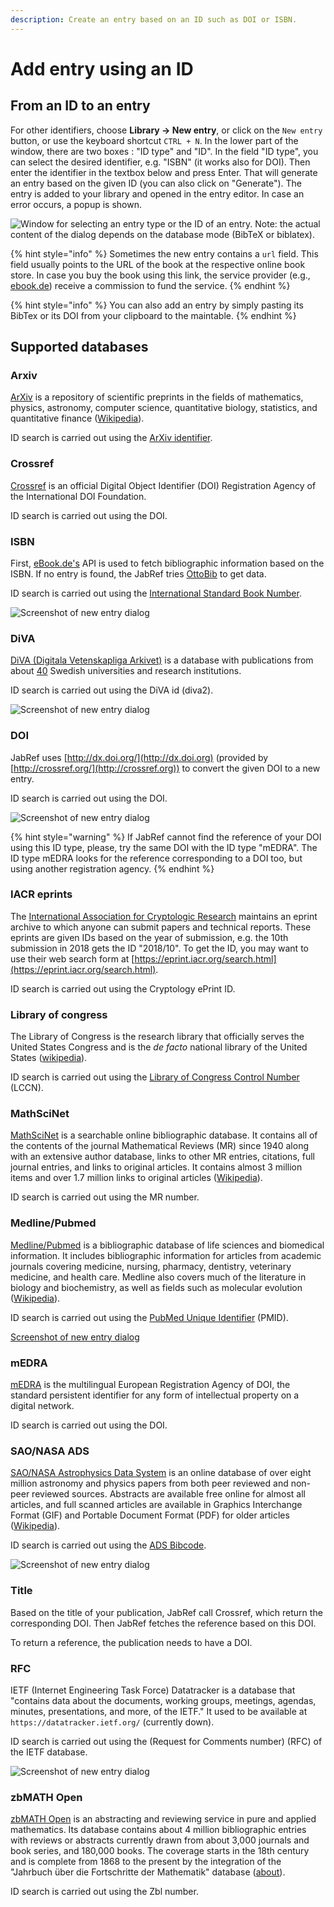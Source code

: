 ```yaml
---
description: Create an entry based on an ID such as DOI or ISBN.
---
```


# Add entry using an ID

## From an ID to an entry

For other identifiers, choose **Library → New entry**, or click on the `New entry` button, or use the keyboard shortcut `CTRL + N`. In the lower part of the window, there are two boxes : "ID type" and "ID". In the field "ID type", you can select the desired identifier, e.g. "ISBN" (it works also for DOI). Then enter the identifier in the textbox below and press Enter. That will generate an entry based on the given ID (you can also click on "Generate"). The entry is added to your library and opened in the entry editor. In case an error occurs, a popup is shown.

![Window for selecting an entry type or the ID of an entry. Note: the actual content of the dialog depends on the database mode (BibTeX or biblatex).](<../.gitbook/assets/jabref-5.3-selectentrytype (1).png>)

{% hint style="info" %}
Sometimes the new entry contains a `url` field. This field usually points to the URL of the book at the respective online book store. In case you buy the book using this link, the service provider (e.g., [ebook.de](https://www.ebook.de)) receive a commission to fund the service.
{% endhint %}

{% hint style="info" %}
You can also add an entry by simply pasting its BibTex or its DOI from your clipboard to the maintable.
{% endhint %}

## Supported databases

### Arxiv

[ArXiv](https://arxiv.org) is a repository of scientific preprints in the fields of mathematics, physics, astronomy, computer science, quantitative biology, statistics, and quantitative finance ([Wikipedia](https://en.wikipedia.org/wiki/ArXiv)).

ID search is carried out using the [ArXiv identifier](https://arxiv.org/help/arxiv_identifier).

### Crossref

[Crossref](https://en.wikipedia.org/wiki/Crossref) is an official Digital Object Identifier (DOI) Registration Agency of the International DOI Foundation.

ID search is carried out using the DOI.

### ISBN

First, [eBook.de's](https://www.ebook.de/de/) API is used to fetch bibliographic information based on the ISBN. If no entry is found, the JabRef tries [OttoBib](https://www.ottobib.com) to get data.

ID search is carried out using the [International Standard Book Number](https://en.wikipedia.org/wiki/International_Standard_Book_Number).

![Screenshot of new entry dialog](<../.gitbook/assets/newentrychoosetype-idgeneratorhighlighted-isbn (8).png>)

### DiVA

[DiVA (Digitala Vetenskapliga Arkivet)](https://info.diva-portal.org/about-diva/) is a database with publications from about [40](https://www.diva-portal.org/smash/aboutdiva.jsf) Swedish universities and research institutions.

ID search is carried out using the DiVA id (diva2).

![Screenshot of new entry dialog](<../.gitbook/assets/newentrychoosetype-idgeneratorhighlighted-diva (1).png>)

### DOI

JabRef uses [http://dx.doi.org/](http://dx.doi.org) (provided by [http://crossref.org/](http://crossref.org)) to convert the given DOI to a new entry.

ID search is carried out using the DOI.

![Screenshot of new entry dialog](<../.gitbook/assets/newentrychoosetype-idgeneratorhighlighted (1).png>)

{% hint style="warning" %}
If JabRef cannot find the reference of your DOI using this ID type, please, try the same DOI with the ID type "mEDRA". The ID type mEDRA looks for the reference corresponding to a DOI too, but using another registration agency.
{% endhint %}

### IACR eprints

The [International Association for Cryptologic Research](https://www.iacr.org) maintains an eprint archive to which anyone can submit papers and technical reports. These eprints are given IDs based on the year of submission, e.g. the 10th submission in 2018 gets the ID "2018/10". To get the ID, you may want to use their web search form at [https://eprint.iacr.org/search.html](https://eprint.iacr.org/search.html).

ID search is carried out using the Cryptology ePrint ID.

### Library of congress

The Library of Congress is the research library that officially serves the United States Congress and is the _de facto_ national library of the United States ([wikipedia](https://en.wikipedia.org/wiki/Library_of_Congress)).

ID search is carried out using the [Library of Congress Control Number](https://en.wikipedia.org/wiki/Library_of_Congress_Control_Number) (LCCN).

### MathSciNet

[MathSciNet](http://www.ams.org/mathscinet/) is a searchable online bibliographic database. It contains all of the contents of the journal Mathematical Reviews (MR) since 1940 along with an extensive author database, links to other MR entries, citations, full journal entries, and links to original articles. It contains almost 3 million items and over 1.7 million links to original articles ([Wikipedia](https://en.wikipedia.org/wiki/MathSciNet)).

ID search is carried out using the MR number.

### Medline/Pubmed

[Medline/Pubmed](https://www.nlm.nih.gov/bsd/medline.html) is a bibliographic database of life sciences and biomedical information. It includes bibliographic information for articles from academic journals covering medicine, nursing, pharmacy, dentistry, veterinary medicine, and health care. Medline also covers much of the literature in biology and biochemistry, as well as fields such as molecular evolution ([Wikipedia](https://en.wikipedia.org/wiki/MEDLINE)).

ID search is carried out using the [PubMed Unique Identifier](https://www.nlm.nih.gov/bsd/mms/medlineelements.html#pmid) (PMID).

[Screenshot of new entry dialog](https://github.com/JabRef/user-documentation/tree/4fe3bfdabd1204001f27cb7b138818d58c0ea1d0/en/.gitbook/assets/newentrychoosetype-idgeneratorhighlighted-medline.png)

### mEDRA

[mEDRA](https://www.medra.org) is the multilingual European Registration Agency of DOI, the standard persistent identifier for any form of intellectual property on a digital network.

ID search is carried out using the DOI.

### SAO/NASA ADS

[SAO/NASA Astrophysics Data System](http://www.adsabs.harvard.edu) is an online database of over eight million astronomy and physics papers from both peer reviewed and non-peer reviewed sources. Abstracts are available free online for almost all articles, and full scanned articles are available in Graphics Interchange Format (GIF) and Portable Document Format (PDF) for older articles ([Wikipedia](https://en.wikipedia.org/wiki/Astrophysics_Data_System)).

ID search is carried out using the [ADS Bibcode](http://adsabs.github.io/help/actions/bibcode).

![Screenshot of new entry dialog](<../.gitbook/assets/newentrychoosetype-idgeneratorhighlighted-ads (1).png>)

### Title

Based on the title of your publication, JabRef call Crossref, which return the corresponding DOI. Then JabRef fetches the reference based on this DOI.

To return a reference, the publication needs to have a DOI.

### RFC

IETF (Internet Engineering Task Force) Datatracker is a database that "contains data about the documents, working groups, meetings, agendas, minutes, presentations, and more, of the IETF." It used to be available at `https://datatracker.ietf.org/` (currently down).

ID search is carried out using the (Request for Comments number) (RFC) of the IETF database.

![Screenshot of new entry dialog](<../.gitbook/assets/newentrychoosetype-idgeneratorhighlighted-rfc (1).png>)

### zbMATH Open

[zbMATH Open](https://zbmath.org) is an abstracting and reviewing service in pure and applied mathematics. Its database contains about 4 million bibliographic entries with reviews or abstracts currently drawn from about 3,000 journals and book series, and 180,000 books. The coverage starts in the 18th century and is complete from 1868 to the present by the integration of the "Jahrbuch über die Fortschritte der Mathematik" database ([about](https://zbmath.org/about/)).

ID search is carried out using the Zbl number.

